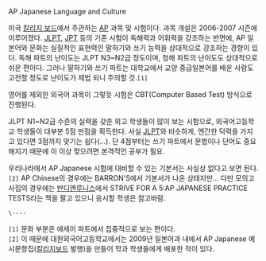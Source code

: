 AP Japanese Language and Culture  

미국 [칼리지 보드](%EC%B9%BC%EB%A6%AC%EC%A7%80%20%EB%B3%B4%EB%93%9C.md)에서 주관하는
[AP](AP.md) 과목 및 시험이다. 과목 개설은 2006-2007 시즌에 이루어졌다. [JLPT](JLPT.md),
[JPT](JPT.md) 등의 기존 시험이 독해력과 어휘력을 강조하는 반면에, AP 일본어와 문화는 실질적인 표현력인 말하기와 쓰기
능력을 상대적으로 강조하는 경향이 있다. 독해 파트의 난이도는 JLPT N3~N2급 정도이며, 청해 파트의 난이도도 상대적으로 쉬운 편이다.
그러나 말하기와 쓰기 파트는 대학교에서 교양 중급일본어를 배운 사람도 고전할 정도로 난이도가 제법 되니 주의할 것.`[1]`

영어를 제외한 외국어 과목이 그렇듯 시험은 CBT(Computer Based Test) 방식으로 진행된다.  

JLPT N1~N2급 수준의 실력을 갖춘 외고 학생들이 많이 보는 시험으로, 외국어고등학교 학생들이 대부분 5점 만점을 획득한다. 사실
[JLPT](JLPT.md)와 비슷하게, 엔간한 덕력을 가지고 있다면 3점까지 맞기는 쉽다(…). 단 4점부터는 쓰기 파트에서 문법이나
단어도 중요해지기 때문에 이 이상 맞으려면 본격적인 공부가 필요.

우리나라에서 AP Japanese 시험에 대비할 수 있는 기본서는 사실상 없다고 보면 된다.`[2]` AP Chinese의 경우에는
BARRON'S에서 기본서가 나온 상태지만... 다만 모의고사집의 경우에는
[반디앤루니스](%EB%B0%98%EB%94%94%EC%95%A4%EB%A3%A8%EB%8B%88%EC%8A%A4.md)에서
STRIVE FOR A 5:AP JAPANESE PRACTICE TESTS라는 책을 팔고 있으니 응시할 학생은 참고바람.

`\----`

`[1]` 문화 부분은 에세이 파트에서 집중적으로 보는 편이다.  
`[2]` 이 때문에 대원외국어고등학교에서는 2009년 일본어과 내에서 AP Japanese
예시문항집([칼리지보드](%EC%B9%BC%EB%A6%AC%EC%A7%80%EB%B3%B4%EB%93%9C.md) 발행)을 만들어 학과
학생들에게 배포한 적이 있다.

